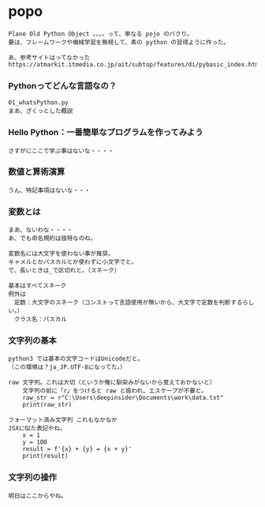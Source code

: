 # popo
    Plane Old Python Object 。。。。って、単なる pojo のパクり。
    要は、フレームワークや機械学習を無視して、素の python の習得ように作った。

    あ、参考サイトはってなかった
    https://atmarkit.itmedia.co.jp/ait/subtop/features/di/pybasic_index.html

### Pythonってどんな言語なの？
    01_whatsPython.py
    まあ、ざくっとした概説 

### Hello Python：一番簡単なプログラムを作ってみよう
    さすがにここで学ぶ事はないな・・・・

### 数値と算術演算
    うん、特記事項はないな・・・

### 変数とは
    まあ、ないわな・・・・
    あ、でも命名規約は独特なのね。

    変数名には大文字を使わない事が推奨。
    キャメルとかパスカルとか使わずに小文字でと。
    で、長いときは_で区切れと。（スネーク）

    基本はすべてスネーク
    例外は
    　定数：大文字のスネーク（コンストって言語使用が無いから、大文字で定数を判断するらしい。）
    　クラス名：パスカル

### 文字列の基本
    python3 では基本の文字コードはUnicodeだと。
    （この環境は？ja_JP.UTF-8になってた。）
    
	raw 文字列。これは大切（というか俺に馴染みがないから覚えておかないと）
        文字列の前に「r」をつけると raw と扱われ、エスケープが不要と。
        raw_str = r"C:\Users\deepinsider\Documents\work\data.txt"
        print(raw_str)

	フォーマット済み文字列 これもなかなか
	JSXに似た表記やね。
        x = 1
        y = 100
        result = f'{x} + {y} = {x + y}'
        print(result)

### 文字列の操作
    明日はここからやね。